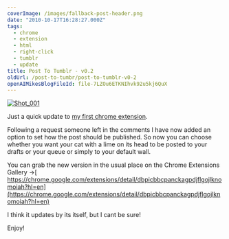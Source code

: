 ```yaml
---
coverImage: /images/fallback-post-header.png
date: "2010-10-17T16:28:27.000Z"
tags:
  - chrome
  - extension
  - html
  - right-click
  - tumblr
  - update
title: Post To Tumblr - v0.2
oldUrl: /post-to-tumbr/post-to-tumblr-v0-2
openAIMikesBlogFileId: file-7LZOu6ETKNIhvk92u5kj6QuX
---
```


[![](https://www.mikecann.blog/wp-content/uploads/2010/10/Shot_0011.png "Shot_001")](https://www.mikecann.blog/wp-content/uploads/2010/10/Shot_0011.png)

Just a quick update to [my first chrome extension](/posts/my-first-chrome-extension-post-to-tumblr/).

<!-- more -->

Following a request someone left in the comments I have now added an option to set how the post should be published. So now you can choose whether you want your cat with a lime on its head to be posted to your drafts or your queue or simply to your default wall.

You can grab the new version in the usual place on the Chrome Extensions Gallery ->[ https://chrome.google.com/extensions/detail/dbpicbbcpanckagpdjflgojlknomoiah?hl=en](https://chrome.google.com/extensions/detail/dbpicbbcpanckagpdjflgojlknomoiah?hl=en)

I think it updates by its itself, but I cant be sure!

Enjoy!
